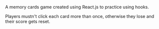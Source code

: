 A memory cards game created using React.js to practice using hooks. 

Players mustn't click each card more than once, otherwise they lose and their score gets reset. 